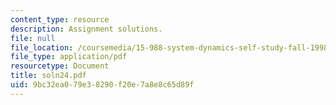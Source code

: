 ```yaml
---
content_type: resource
description: Assignment solutions.
file: null
file_location: /coursemedia/15-988-system-dynamics-self-study-fall-1998-spring-1999/9bc32ea079e38290f20e7a8e8c65d89f_soln24.pdf
file_type: application/pdf
resourcetype: Document
title: soln24.pdf
uid: 9bc32ea0-79e3-8290-f20e-7a8e8c65d89f
---
```

